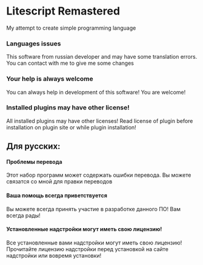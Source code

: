 # Litescript Remastered
My attempt to create simple programming language

### Languages issues
This software from russian developer and may have some translation errors. You can contact with me to give me some changes

### Your help is always welcome
You can always help in development of this software! You are welcome!

### Installed plugins may have other license!
All installed plugins may have other licenses! Read license of plugin before installation on plugin site or while plugin installation!



## Для русских:
#### Проблемы перевода
Этот набор программ может содержать ошибки перевода. Вы можете связатся со мной для правки переводов

#### Ваша помощь всегда приветствуется
Вы можете всегда принять участие в разработке данного ПО! Вам всегда рады!

#### Установленные надстройки могут иметь свою лицензию!
Все установленные вами надстройки могут иметь свою лицензию! Прочитайте лицензию надстройки перед установкой на сайте надстройки или вовремя установки!
